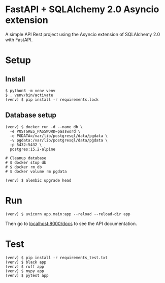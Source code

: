 # FastAPI + SQLAlchemy 2.0 Asyncio extension

A simple API Rest project using the Asyncio extension of SQLAlchemy 2.0 with FastAPI.

# Setup

## Install

```shell
$ python3 -m venv venv
$ . venv/bin/activate
(venv) $ pip install -r requirements.lock
```

## Database setup

```shell
(venv) $ docker run -d --name db \
  -e POSTGRES_PASSWORD=password \
  -e PGDATA=/var/lib/postgresql/data/pgdata \
  -v pgdata:/var/lib/postgresql/data/pgdata \
  -p 5432:5432 \
  postgres:15.2-alpine

# Cleanup database
# $ docker stop db
# $ docker rm db
# $ docker volume rm pgdata

(venv) $ alembic upgrade head
```

# Run

```shell
(venv) $ uvicorn app.main:app --reload --reload-dir app
```

Then go to [localhost:8000/docs](http://localhost:8000/docs) to see the API documentation.

# Test

```shell
(venv) $ pip install -r requirements_test.txt
(venv) $ black app
(venv) $ ruff app
(venv) $ mypy app
(venv) $ pytest app
```
